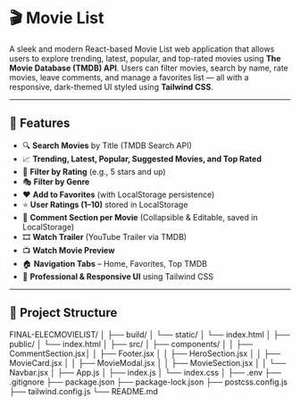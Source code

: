 # 🎬 Movie List

A sleek and modern React-based Movie List web application that allows users to explore trending, latest, popular, and top-rated movies using **The Movie Database (TMDB) API**. Users can filter movies, search by name, rate movies, leave comments, and manage a favorites list — all with a responsive, dark-themed UI styled using **Tailwind CSS**.

---

## 🚀 Features

- 🔍 **Search Movies** by Title (TMDB Search API)
- 📈 **Trending, Latest, Popular, Suggested Movies, and Top Rated**
- 🎯 **Filter by Rating** (e.g., 5 stars and up)
- 🎭 **Filter by Genre**
- ❤️ **Add to Favorites** (with LocalStorage persistence)
- ⭐ **User Ratings (1–10)** stored in LocalStorage
- 💬 **Comment Section per Movie** (Collapsible & Editable, saved in LocalStorage)
- 🎞️ **Watch Trailer** (YouTube Trailer via TMDB)
- 📺 **Watch Movie Preview**
- 🏠 **Navigation Tabs** – Home, Favorites, Top TMDB
- 🎨 **Professional & Responsive UI** using Tailwind CSS

---

## 📁 Project Structure
FINAL-ELECMOVIELIST/ │ ├── build/ │ └── static/ │ └── index.html │ ├── public/ │ └── index.html │ ├── src/ │ ├── components/ │ │ ├── CommentSection.jsx│ │ ├── Footer.jsx │ │ ├── HeroSection.jsx │ │ ├── MovieCard.jsx │ │ ├── MovieModal.jsx │ │ ├── MovieSection.jsx │ │ └── Navbar.jsx │ ├── App.js │ ├── index.js │ └── index.css │ ├── .env ├── .gitignore ├── package.json ├── package-lock.json ├── postcss.config.js ├── tailwind.config.js └── README.md
  
